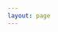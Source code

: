 ```yaml
---
layout: page
---
```


<script setup>
import {
  VPTeamPage,
  VPTeamPageTitle,
  VPTeamMembers
} from 'vitepress/theme'

const members = [
  {
    avatar: 'https://avatars.githubusercontent.com/u/63274441?v=4',
    name: 'Leonardo Villalobos',
    title: 'Creator',
    links: [
      { icon: 'github', link: 'https://github.com/LeoVillalobos' }
    ]
  },
]
</script>

<VPTeamPage>
  <VPTeamPageTitle>
    <template #title>
      Our Team
    </template>
    <template #lead>
      The development and contributions to this project were led by the following team
    </template>
  </VPTeamPageTitle>
  <VPTeamMembers
    :members="members"
  />
</VPTeamPage>
